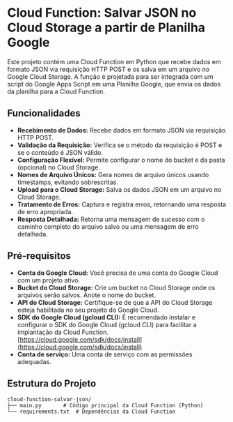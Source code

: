 # Cloud Function: Salvar JSON no Cloud Storage a partir de Planilha Google

Este projeto contém uma Cloud Function em Python que recebe dados em formato JSON via requisição HTTP POST e os salva em um arquivo no Google Cloud Storage.  A função é projetada para ser integrada com um script do Google Apps Script em uma Planilha Google, que envia os dados da planilha para a Cloud Function.

## Funcionalidades

*   **Recebimento de Dados:** Recebe dados em formato JSON via requisição HTTP POST.
*   **Validação da Requisição:** Verifica se o método da requisição é POST e se o conteúdo é JSON válido.
*   **Configuração Flexível:** Permite configurar o nome do bucket e da pasta (opcional) no Cloud Storage.
*   **Nomes de Arquivo Únicos:** Gera nomes de arquivo únicos usando timestamps, evitando sobrescritas.
*   **Upload para o Cloud Storage:** Salva os dados JSON em um arquivo no Cloud Storage.
*   **Tratamento de Erros:** Captura e registra erros, retornando uma resposta de erro apropriada.
*   **Resposta Detalhada:** Retorna uma mensagem de sucesso com o caminho completo do arquivo salvo ou uma mensagem de erro detalhada.

## Pré-requisitos

*   **Conta do Google Cloud:** Você precisa de uma conta do Google Cloud com um projeto ativo.
*   **Bucket do Cloud Storage:** Crie um bucket no Cloud Storage onde os arquivos serão salvos.  Anote o nome do bucket.
*   **API do Cloud Storage:** Certifique-se de que a API do Cloud Storage esteja habilitada no seu projeto do Google Cloud.
*   **SDK do Google Cloud (gcloud CLI):**  É recomendado instalar e configurar o SDK do Google Cloud (gcloud CLI) para facilitar a implantação da Cloud Function.  [https://cloud.google.com/sdk/docs/install](https://cloud.google.com/sdk/docs/install)
* **Conta de serviço:** Uma conta de serviço com as permissões adequadas.

## Estrutura do Projeto

```
cloud-function-salvar-json/
├── main.py       # Código principal da Cloud Function (Python)
└── requirements.txt  # Dependências da Cloud Function
```